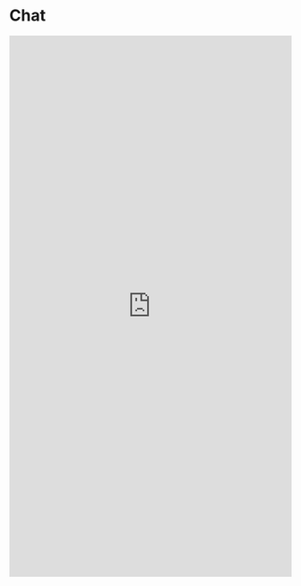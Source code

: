 # Chat


<iframe style="width: 100%; height: 968px; border: medium;" src="https://gossip.smoke.tel"></iframe>
